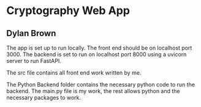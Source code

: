 # Cryptography Web App
## Dylan Brown

The app is set up to run locally. The front end should be on localhost port 3000.
The backend is set to run on localhost port 8000 using a uvicorn server to run FastAPI.

The src file contains all front end work written by me.

The Python Backend folder contains the necessary python code to run the backend. The main.py file is my work, the rest allows python and the necessary packages to work.
